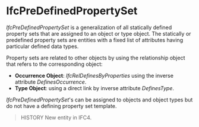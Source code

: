 # IfcPreDefinedPropertySet

_IfcPreDefinedPropertySet_ is a generalization of all statically defined property sets that are assigned to an object or type object. The statically or predefined property sets are entities with a fixed list of attributes having particular defined data types.
<!-- end of short definition -->

Property sets are related to other objects by using the relationship object that refers to the corresponding object:

* **Occurrence Object**: _IfcRelDefinesByProperties_ using the inverse attribute _DefinesOccurrence_.
* **Type Object**: using a direct link by inverse attribute _DefinesType_.

_IfcPreDefinedPropertySet_'s can be assigned to objects and object types but do not have a defining property set template.

> HISTORY New entity in IFC4.
